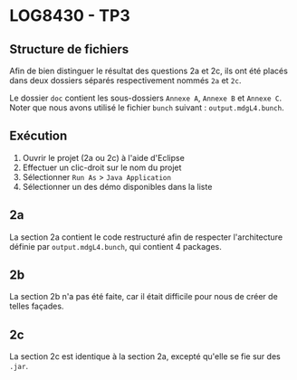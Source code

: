 # LOG8430 - TP3
## Structure de fichiers
Afin de bien distinguer le résultat des questions 2a et 2c, ils ont été placés dans deux dossiers séparés respectivement nommés `2a` et `2c`.

Le dossier `doc` contient les sous-dossiers `Annexe A`, `Annexe B` et `Annexe C`. Noter que nous avons utilisé le fichier `bunch` suivant : `output.mdgL4.bunch`.

## Exécution
1. Ouvrir le projet (2a ou 2c) à l'aide d'Eclipse
2. Effectuer un clic-droit sur le nom du projet
3. Sélectionner `Run As` > `Java Application`
4. Sélectionner un des démo disponibles dans la liste

## 2a
La section 2a contient le code restructuré afin de respecter l'architecture définie par `output.mdgL4.bunch`, qui contient 4 packages.

## 2b
La section 2b n'a pas été faite, car il était difficile pour nous de créer de telles façades.

## 2c
La section 2c est identique à la section 2a, excepté qu'elle se fie sur des `.jar`.